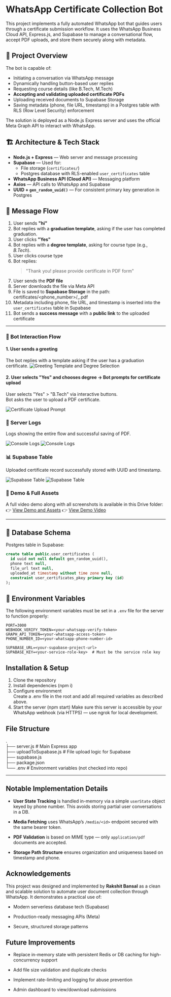 # WhatsApp Certificate Collection Bot  
This project implements a fully automated WhatsApp bot that guides users through a certificate submission workflow. It uses the WhatsApp Business Cloud API, Express.js, and Supabase to manage a conversational flow, accept PDF uploads, and store them securely along with metadata.

## 📌 Project Overview

The bot is capable of:
- Initiating a conversation via WhatsApp message
- Dynamically handling button-based user replies
- Requesting course details (like B.Tech, M.Tech)
- **Accepting and validating uploaded certificate PDFs**
- Uploading received documents to Supabase Storage
- Saving metadata (phone, file URL, timestamp) in a Postgres table with RLS (Row Level Security) enforcement

The solution is deployed as a Node.js Express server and uses the official Meta Graph API to interact with WhatsApp.

## 🏗️ Architecture & Tech Stack

- **Node.js + Express** — Web server and message processing
- **Supabase** — Used for:
  - File storage (`certificates/`)
  - Postgres database with RLS-enabled `user_certificates` table
- **WhatsApp Business API (Cloud API)** — Messaging platform
- **Axios** — API calls to WhatsApp and Supabase
- **UUID + `gen_random_uuid()`** — For consistent primary key generation in Postgres


## 🔁 Message Flow

1. User sends **"hi"**  
2. Bot replies with a **graduation template**, asking if the user has completed graduation.  
3. User clicks **"Yes"**  
4. Bot replies with a **degree template**, asking for course type (e.g., *B.Tech*).  
5. User clicks course type  
6. Bot replies:  
   > "Thank you! please provide certificate in PDF form"  
7. User sends the **PDF file**  
8. Server downloads the file via Meta API  
9. File is saved to **Supabase Storage** in the path:  
 certificates/<phone_number>/<timestamp>_<filename>.pdf  
10. Metadata including phone, file URL, and timestamp is inserted into the `user_certificates` table in Supabase  
11. Bot sends a **success message** with a **public link** to the uploaded certificate




---

### 🧪 Bot Interaction Flow

#### 1. User sends a greeting
The bot replies with a template asking if the user has a graduation certificate.
![Greeting Template and Degree Selection](./screenshots/ss5.jpg)  
#### 2. User selects "Yes" and chooses degree -> Bot prompts for certificate upload
User selects "Yes" > "B.Tech" via interactive buttons.  
Bot asks the user to upload a PDF certificate.

![Certificate Upload Prompt](./screenshots/ss6.jpg)




### 🧾 Server Logs

Logs showing the entire flow and successful saving of PDF.

![Console Logs](./screenshots/ss1.jpg)
![Console Logs](./screenshots/ss2.jpg)



### 📊 Supabase Table

Uploaded certificate record successfully stored with UUID and timestamp.

![Supabase Table](./screenshots/ss3.jpg)
![Supabase Table](./screenshots/ss4.jpg)


### 🎥 Demo & Full Assets

A full video demo along with all screenshots is available in this Drive folder:  
👉 [View Demo and Assets](https://drive.google.com/drive/folders/1Wc9SxgNWbBNpbqUx1CTXwPtVCzYXqQNw?usp=sharing)
👉 [View Demo Video](https://drive.google.com/file/d/1jEYmwRRsL2F3vav7Z149H22CiY5U6zKH/view?usp=sharing)

---



## 📂 Database Schema

Postgres table in Supabase:

```sql
create table public.user_certificates (
  id uuid not null default gen_random_uuid(),
  phone text null,
  file_url text null,
  uploaded_at timestamp without time zone null,
  constraint user_certificates_pkey primary key (id)
);

```



## 🔐 Environment Variables

The following environment variables must be set in a `.env` file for the server to function properly:

```env
PORT=3000
WEBHOOK_VERIFY_TOKEN=<your-whatsapp-verify-token>
GRAPH_API_TOKEN=<your-whatsapp-access-token>
PHONE_NUMBER_ID=<your-whatsapp-phone-number-id>

SUPABASE_URL=<your-supabase-project-url>
SUPABASE_KEY=<your-service-role-key>  # Must be the service role key
```

## Installation & Setup

1. Clone the repository
2. Install dependencies (npm i)
3. Configure environment   
Create a .env file in the root and add all required variables as described above.  
4. Start the server (npm start)
 Make sure this server is accessible by your WhatsApp webhook (via HTTPS) — use ngrok for local development.

## File Structure
.  
├── server.js               # Main Express app  
├── uploadToSupabase.js    # File upload logic for Supabase  
├── supabase.js  
├── package.json  
└── .env                   # Environment variables (not checked into repo)

---

## Notable Implementation Details

- **User State Tracking** is handled in-memory via a simple `userState` object keyed by phone number. This avoids storing partial user conversations in a DB.

- **Media Fetching** uses WhatsApp’s `/media/<id>` endpoint secured with the same bearer token.

- **PDF Validation** is based on MIME type — only `application/pdf` documents are accepted.

- **Storage Path Structure** ensures organization and uniqueness based on timestamp and phone.


## Acknowledgements
This project was designed and implemented by **Rakshit Bansal** as a clean and scalable solution to automate user document collection through WhatsApp. It demonstrates a practical use of:

- Modern serverless database tech (Supabase)

- Production-ready messaging APIs (Meta)

- Secure, structured storage patterns


## Future Improvements

- Replace in-memory state with persistent Redis or DB caching for high-concurrency support

- Add file size validation and duplicate checks

- Implement rate-limiting and logging for abuse prevention

- Admin dashboard to view/download submissions





